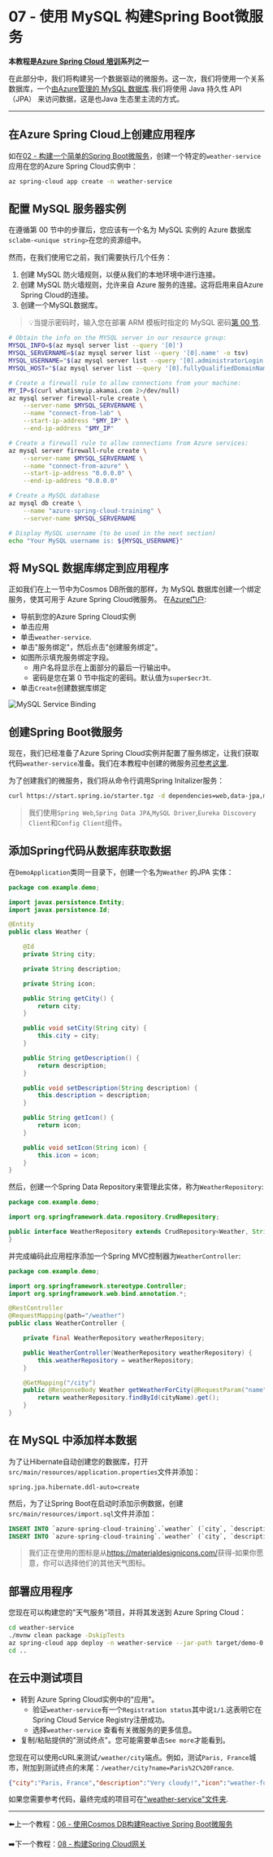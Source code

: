 # 07 - 使用 MySQL 构建Spring Boot微服务

**本教程是[Azure Spring Cloud 培训](../README.md)系列之一**


在此部分中，我们将构建另一个数据驱动的微服务。这一次，我们将使用一个关系数据库，一个[由Azure管理的 MySQL 数据库](https://docs.microsoft.com/en-us/azure/mysql/?WT.mc_id=azurespringcloud-github-judubois).我们将使用 Java 持久性 API （JPA） 来访问数据，这是也Java 生态里主流的方式。

---

## 在Azure Spring Cloud上创建应用程序

如在[02 - 构建一个简单的Spring Boot微服务](../02-build-a-simple-spring-boot-microservice/README.md)，创建一个特定的`weather-service`应用在您的Azure Spring Cloud实例中：

```bash
az spring-cloud app create -n weather-service
```

## 配置 MySQL 服务器实例

在遵循第 00 节中的步骤后，您应该有一个名为 MySQL 实例的 Azure 数据库`sclabm-<unique string>`在您的资源组中。

然而，在我们使用它之前，我们需要执行几个任务：

1.  创建 MySQL 防火墙规则，以便从我们的本地环境中进行连接。
2.  创建 MySQL 防火墙规则，允许来自 Azure 服务的连接。这将启用来自Azure Spring Cloud的连接。
3.  创建一个MySQL数据库。

> 💡当提示密码时，输入您在部署 ARM 模板时指定的 MySQL 密码[第 00 节](../00-setup-your-environment/README.md).

```bash
# Obtain the info on the MYSQL server in our resource group:
MYSQL_INFO=$(az mysql server list --query '[0]')
MYSQL_SERVERNAME=$(az mysql server list --query '[0].name' -o tsv)
MYSQL_USERNAME="$(az mysql server list --query '[0].administratorLogin' -o tsv)@${MYSQL_SERVERNAME}"
MYSQL_HOST="$(az mysql server list --query '[0].fullyQualifiedDomainName' -o tsv)"

# Create a firewall rule to allow connections from your machine:
MY_IP=$(curl whatismyip.akamai.com 2>/dev/null)
az mysql server firewall-rule create \
    --server-name $MYSQL_SERVERNAME \
    --name "connect-from-lab" \
    --start-ip-address "$MY_IP" \
    --end-ip-address "$MY_IP"

# Create a firewall rule to allow connections from Azure services:
az mysql server firewall-rule create \
    --server-name $MYSQL_SERVERNAME \
    --name "connect-from-azure" \
    --start-ip-address "0.0.0.0" \
    --end-ip-address "0.0.0.0"

# Create a MySQL database
az mysql db create \
    --name "azure-spring-cloud-training" \
    --server-name $MYSQL_SERVERNAME

# Display MySQL username (to be used in the next section)
echo "Your MySQL username is: ${MYSQL_USERNAME}"

```

## 将 MySQL 数据库绑定到应用程序

正如我们在上一节中为Cosmos DB所做的那样，为 MySQL 数据库创建一个绑定服务，使其可用于 Azure Spring Cloud微服务。
在[Azure门户](https://portal.azure.com/?WT.mc_id=azurespringcloud-github-judubois):

-   导航到您的Azure Spring Cloud实例
-   单击应用
-   单击`weather-service`.
-   单击"服务绑定"，然后点击"创建服务绑定"。
-   如图所示填充服务绑定字段。
    -   用户名将显示在上面部分的最后一行输出中。
    -   密码是您在第 0 节中指定的密码。默认值为`super$ecr3t`.
-   单击`Create`创建数据库绑定

![MySQL Service Binding](media/01-create-service-binding-mysql.png)

## 创建Spring Boot微服务

现在，我们已经准备了Azure Spring Cloud实例并配置了服务绑定，让我们获取代码`weather-service`准备。我们在本教程中创建的微服务[可参考这里](weather-service/).

为了创建我们的微服务，我们将从命令行调用Spring Initalizer服务：

```bash
curl https://start.spring.io/starter.tgz -d dependencies=web,data-jpa,mysql,cloud-eureka,cloud-config-client -d baseDir=weather-service -d bootVersion=2.3.8 -d javaVersion=1.8 | tar -xzvf -
```

> 我们使用`Spring Web`,`Spring Data JPA`,`MySQL Driver`,`Eureka Discovery Client`和`Config Client`组件。

## 添加Spring代码从数据库获取数据

在`DemoApplication`类同一目录下，创建一个名为`Weather` 的JPA 实体：

```java
package com.example.demo;

import javax.persistence.Entity;
import javax.persistence.Id;

@Entity
public class Weather {

    @Id
    private String city;

    private String description;

    private String icon;

    public String getCity() {
        return city;
    }

    public void setCity(String city) {
        this.city = city;
    }

    public String getDescription() {
        return description;
    }

    public void setDescription(String description) {
        this.description = description;
    }

    public String getIcon() {
        return icon;
    }

    public void setIcon(String icon) {
        this.icon = icon;
    }
}
```

然后，创建一个Spring Data Repository来管理此实体，称为`WeatherRepository`:

```java
package com.example.demo;

import org.springframework.data.repository.CrudRepository;

public interface WeatherRepository extends CrudRepository<Weather, String> {
}
```

并完成编码此应用程序添加一个Spring MVC控制器为`WeatherController`:

```java
package com.example.demo;

import org.springframework.stereotype.Controller;
import org.springframework.web.bind.annotation.*;

@RestController
@RequestMapping(path="/weather")
public class WeatherController {

    private final WeatherRepository weatherRepository;

    public WeatherController(WeatherRepository weatherRepository) {
        this.weatherRepository = weatherRepository;
    }

    @GetMapping("/city")
    public @ResponseBody Weather getWeatherForCity(@RequestParam("name") String cityName) {
        return weatherRepository.findById(cityName).get();
    }
}
```

## 在 MySQL 中添加样本数据

为了让Hibernate自动创建您的数据库，打开`src/main/resources/application.properties`文件并添加：

```properties
spring.jpa.hibernate.ddl-auto=create
```

然后，为了让Spring Boot在启动时添加示例数据，创建`src/main/resources/import.sql`文件并添加：

```sql
INSERT INTO `azure-spring-cloud-training`.`weather` (`city`, `description`, `icon`) VALUES ('Paris, France', 'Very cloudy!', 'weather-fog');
INSERT INTO `azure-spring-cloud-training`.`weather` (`city`, `description`, `icon`) VALUES ('London, UK', 'Quite cloudy', 'weather-pouring');
```

> 我们正在使用的图标是从<https://materialdesignicons.com/>获得-如果你愿意，你可以选择他们的其他天气图标。

## 部署应用程序

您现在可以构建您的"天气服务"项目，并将其发送到 Azure Spring Cloud：

```bash
cd weather-service
./mvnw clean package -DskipTests
az spring-cloud app deploy -n weather-service --jar-path target/demo-0.0.1-SNAPSHOT.jar
cd ..
```

## 在云中测试项目

-   转到 Azure Spring Cloud实例中的"应用"。
    -   验证`weather-service`有一个`Registration status`其中说`1/1`.这表明它在Spring Cloud Service Registry注册成功。
    -   选择`weather-service` 查看有关微服务的更多信息。
-   复制/粘贴提供的"测试终点"。您可能需要单击`See more`才能看到。

您现在可以使用cURL来测试`/weather/city`端点。例如，测试`Paris, France`城市，附加到测试终点的末尾：`/weather/city?name=Paris%2C%20France`.

```json
{"city":"Paris, France","description":"Very cloudy!","icon":"weather-fog"}
```

如果您需要参考代码，最终完成的项目可在["weather-service"文件夹](weather-service/).

---

⬅️上一个教程：[06 - 使用Cosmos DB构建Reactive Spring Boot微服务](../06-build-a-reactive-spring-boot-microservice-using-cosmosdb/README.md)

➡️下一个教程：[08 - 构建Spring Cloud网关](../08-build-a-spring-cloud-gateway/README.md)
